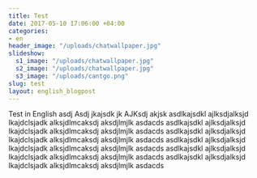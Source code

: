 ```yaml
---
title: Test
date: 2017-05-10 17:06:00 +04:00
categories:
- en
header_image: "/uploads/chatwallpaper.jpg"
slideshow:
  s1_image: "/uploads/chatwallpaper.jpg"
  s2_image: "/uploads/chatwallpaper.jpg"
  s3_image: "/uploads/cantgo.png"
slug: test
layout: english_blogpost
---
```


Test in English asdj Asdj jkajsdk jk AJKsdj akjsk <!--more-->  asdlkajsdkl ajlksdjalksjd lkajdclsjadk alksjdlmcaksdj aksdjlmjlk  asdacds asdlkajsdkl ajlksdjalksjd lkajdclsjadk alksjdlmcaksdj aksdjlmjlk  asdacds asdlkajsdkl ajlksdjalksjd lkajdclsjadk alksjdlmcaksdj aksdjlmjlk  asdacds asdlkajsdkl ajlksdjalksjd lkajdclsjadk alksjdlmcaksdj aksdjlmjlk  asdacds asdlkajsdkl ajlksdjalksjd lkajdclsjadk alksjdlmcaksdj aksdjlmjlk  asdacds asdlkajsdkl ajlksdjalksjd lkajdclsjadk alksjdlmcaksdj aksdjlmjlk  asdacds